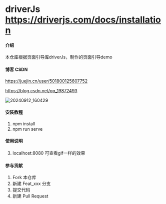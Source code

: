 # driverJs   https://driverjs.com/docs/installation

#### 介绍
本仓库根据页面引导库driverJs，制作的页面引导demo

#### 博客 CSDN
https://juejin.cn/user/501800125607752

https://blog.csdn.net/qq_19872493

![20240912_160429](https://github.com/user-attachments/assets/bb3ff8f3-eeb6-4539-accc-7e1e4d71b056)


#### 安装教程

1.  npm install
2.  npm run serve


#### 使用说明

3.  localhost:8080  可查看gif一样的效果

#### 参与贡献

1.  Fork 本仓库
2.  新建 Feat_xxx 分支
3.  提交代码
4.  新建 Pull Request

